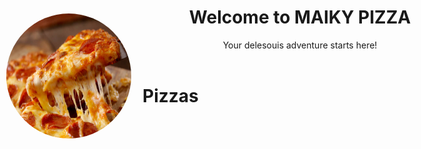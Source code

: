 <!DOCTYPE html>
<html>
<head>
    <title>Maiky Pizza</title> <!-- for page title -->
    <style>
        img {
            border-radius: 50%;
            position: fixed;
            top: 100px;
            left: 10px;
        }
    </style>
</head>
<body>
    <header class="restaurant-header">
        <h1>Welcome to MAIKY PIZZA </h1>
        <p>Your delesouis adventure starts here!</p>
    </header>
    <h1>Pizzas</h1>
    <a>
        <img src="pizza.jpg" alt="this is a pizza" height="200" width="200">
    </a>
</body>
</html>
